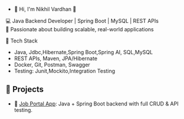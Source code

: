- 👋 Hi, I'm Nikhil Vardhan 👋
  
💻 Java Backend Developer | Spring Boot | MySQL | REST APIs  
🎯 Passionate about building scalable, real-world applications

🔧 Tech Stack
- Java, Jdbc,Hibernate,Spring Boot,Spring AI, SQL,MySQL
- REST APIs, Maven, JPA/Hibernate
- Docker, Git, Postman, Swagger
- Testing: Junit,Mockito,Integration Testing
## 🚀 Projects
- 💼 [Job Portal App](https://github.com/Nikhil-Vardhan1911/jobportal): Java + Spring Boot backend with full CRUD & API testing.
